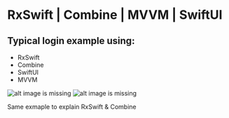 # RxSwift | Combine | MVVM | SwiftUI
## Typical login example using:
- RxSwift
- Combine
- SwiftUI
- MVVM


![alt image is missing](https://res.cloudinary.com/atifcloud/image/upload/c_scale,h_700/v1565168130/1_pd35qg.png)
![alt image is missing](https://res.cloudinary.com/atifcloud/image/upload/c_scale,h_700/v1565168133/2_pxxgqi.png)


Same exmaple to explain RxSwift & Combine
